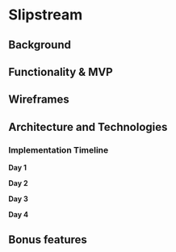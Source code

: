 # Slipstream

## Background


## Functionality & MVP  



## Wireframes



## Architecture and Technologies



### Implementation Timeline

**Day 1**

**Day 2**

**Day 3**


**Day 4**


## Bonus features
